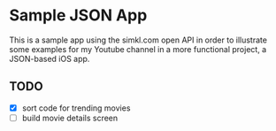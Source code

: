 # Sample JSON App

This is a sample app using the simkl.com open API in order to illustrate some examples for my Youtube channel in a more functional project, a JSON-based iOS app. 

## TODO

- [x] sort code for trending movies
- [ ] build movie details screen
